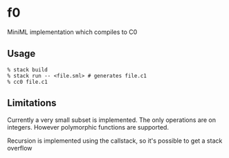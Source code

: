 # f0

MiniML implementation which compiles to C0

## Usage
```
% stack build
% stack run -- <file.sml> # generates file.c1
% cc0 file.c1 
```

## Limitations
Currently a very small subset is implemented.
The only operations are on integers. However
polymorphic functions are supported.

Recursion is implemented using the callstack,
so it's possible to get a stack overflow
